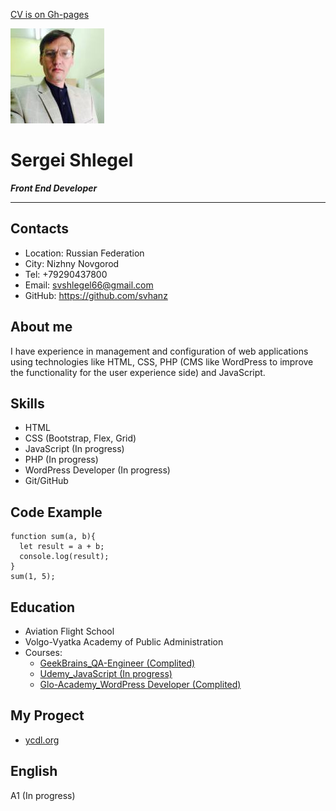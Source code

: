 <!--HEADER-->
[CV is on Gh-pages](https://svhanz.github.io/rsschool-cv/cv)

![foto](foto.jpg)
# Sergei Shlegel 
***Front End Developer*** 

***

## Contacts
* Location: Russian Federation
* City: Nizhny Novgorod
* Tel: +79290437800
* Email: svshlegel66@gmail.com
* GitHub: https://github.com/svhanz
  
## About me 
I have experience in management and configuration of web applications using technologies like HTML, CSS, PHP (CMS like WordPress to improve the functionality for the user experience side) and JavaScript.

## Skills
* HTML
* CSS (Bootstrap, Flex, Grid)
* JavaScript (In progress)
* PHP (In progress)
* WordPress Developer (In progress)
* Git/GitHub
  
## Code Example
```
function sum(a, b){
  let result = a + b;
  console.log(result);
}
sum(1, 5);
```

## Education
* Aviation Flight School
* Volgo-Vyatka Academy of Public Administration
* Courses:
   * [GeekBrains_QA-Engineer (Complited)](https://gb.ru/geek_university/qa-engineer)
   * [Udemy_JavaScript (In progress)](https://www.udemy.com/course/javascript-super)
   * [Glo-Academy_WordPress Developer (Complited)](https://glo-academy.com/wp/)
  
## My Progect
* [ycdl.org](https://ycdl.org)
  
## English
A1 (In progress)
